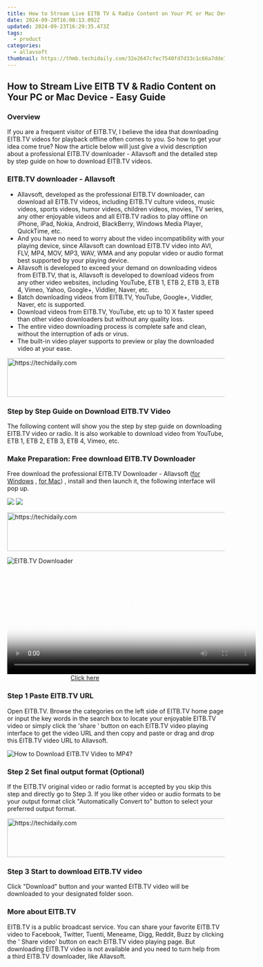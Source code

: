 ```yaml
---
title: How to Stream Live EITB TV & Radio Content on Your PC or Mac Device - Easy Guide
date: 2024-09-20T16:08:13.092Z
updated: 2024-09-23T16:29:35.473Z
tags:
  - product
categories:
  - allavsoft
thumbnail: https://thmb.techidaily.com/32e2647cfec7540fd7d33c1c66a7dde730efec2830801400ac767081505a0953.jpg
---
```


## How to Stream Live EITB TV & Radio Content on Your PC or Mac Device - Easy Guide

### Overview

If you are a frequent visitor of EITB.TV, I believe the idea that downloading EITB.TV videos for playback offline often comes to you. So how to get your idea come true? Now the article below will just give a vivid description about a professional EITB.TV downloader - Allavsoft and the detailed step by step guide on how to download EITB.TV videos.

### EITB.TV downloader - Allavsoft

* Allavsoft, developed as the professional EITB.TV downloader, can download all EITB.TV videos, including EITB.TV culture videos, music videos, sports videos, humor videos, children videos, movies, TV series, any other enjoyable videos and all EITB.TV radios to play offline on iPhone, iPad, Nokia, Android, BlackBerry, Windows Media Player, QuickTime, etc.
* And you have no need to worry about the video incompatibility with your playing device, since Allavsoft can download EITB.TV video into AVI, FLV, MP4, MOV, MP3, WAV, WMA and any popular video or audio format best supported by your playing device.
* Allavsoft is developed to exceed your demand on downloading videos from EITB.TV, that is, Allavsoft is developed to download videos from any other video websites, including YouTube, ETB 1, ETB 2, ETB 3, ETB 4, Vimeo, Yahoo, Google+, Viddler, Naver, etc.
* Batch downloading videos from EITB.TV, YouTube, Google+, Viddler, Naver, etc is supported.
* Download videos from EITB.TV, YouTube, etc up to 10 X faster speed than other video downloaders but without any quality loss.
* The entire video downloading process is complete safe and clean, without the interruption of ads or virus.
* The built-in video player supports to preview or play the downloaded video at your ease.

<!-- affiliate ads begin -->
<a href="https://appsumo.8odi.net/c/5597632/2082520/7443" target="_top" id="2082520">
  <img src="//a.impactradius-go.com/display-ad/7443-2082520" border="0" alt="https://techidaily.com" width="728" height="90"/>
</a>
<img height="0" width="0" src="https://appsumo.8odi.net/i/5597632/2082520/7443" style="position:absolute;visibility:hidden;" border="0" />
<!-- affiliate ads end -->

### Step by Step Guide on Download EITB.TV Video

The following content will show you the step by step guide on downloading EITB.TV video or radio. It is also workable to download video from YouTube, ETB 1, ETB 2, ETB 3, ETB 4, Vimeo, etc.

### Make Preparation: Free download EITB.TV Downloader

Free download the professional EITB.TV Downloader - Allavsoft ([for Windows](https://tools.techidaily.com/allavsoft/products/) , [for Mac](https://tools.techidaily.com/allavsoft/products/)) , install and then launch it, the following interface will pop up.

[![](https://www.allavsoft.com/how-to/../images/how-to/free-download-win.jpg)](https://tools.techidaily.com/allavsoft/products/) [![](https://www.allavsoft.com/how-to/../images/how-to/free-download-mac.jpg)](https://tools.techidaily.com/allavsoft/products/)

<!-- affiliate ads begin -->
<a href="https://appsumo.8odi.net/c/5597632/2144287/7443" target="_top" id="2144287">
  <img src="//a.impactradius-go.com/display-ad/7443-2144287" border="0" alt="https://techidaily.com" width="600" height="90"/>
</a>
<img height="0" width="0" src="https://appsumo.8odi.net/i/5597632/2144287/7443" style="position:absolute;visibility:hidden;" border="0" />
<!-- affiliate ads end -->

![EITB.TV Downloader](https://www.allavsoft.com/how-to/../images/allavsoft/screen-shot-600.jpg)

<!-- affiliate ads begin -->
<span id="1983582">
					<video width="576" height="240" style="cursor:pointer"
           poster="//a.impactradius-go.com/display-clicktoplayimage/1983582.png"
           onclick="if(!this.playClicked){this.play();this.setAttribute('controls',true);this.playClicked=true;}">
	   <source src="//a.impactradius-go.com/display-ad/22993-1983582">
	   <img src="//a.impactradius-go.com/display-clicktoplayimage/1983582.png" style="border: none; height: 100%; width: 100%; object-fit: contain">
	</video>
	<div style="width:360px;text-align:center"><a href="javascript:window.open(decodeURIComponent('https%3A%2F%2Fhomestyler.sjv.io%2Fc%2F5597632%2F1983582%2F22993'), '_blank');void(0);">Click here</a></div>
</span>
<img height="0" width="0" src="https://imp.pxf.io/i/5597632/1983582/22993" style="position:absolute;visibility:hidden;" border="0" />
<!-- affiliate ads end -->

### Step 1 Paste EITB.TV URL

Open EITB.TV. Browse the categories on the left side of EITB.TV home page or input the key words in the search box to locate your enjoyable EITB.TV video or simply click the 'share ' button on each EITB.TV video playing interface to get the video URL and then copy and paste or drag and drop this EITB.TV video URL to Allavsoft.

![How to Download EITB.TV Video to MP4?](https://www.allavsoft.com/how-to/../images/how-to/download-rtmp-video/download-rtmp-video.jpg)

### Step 2 Set final output format (Optional)

If the EITB.TV original video or radio format is accepted by you skip this step and directly go to Step 3\. If you like other video or audio formats to be your output format click "Automatically Convert to" button to select your preferred output format.

<!-- affiliate ads begin -->
<a href="https://appsumo.8odi.net/c/5597632/2082539/7443" target="_top" id="2082539">
  <img src="//a.impactradius-go.com/display-ad/7443-2082539" border="0" alt="https://techidaily.com" width="728" height="90"/>
</a>
<img height="0" width="0" src="https://appsumo.8odi.net/i/5597632/2082539/7443" style="position:absolute;visibility:hidden;" border="0" />
<!-- affiliate ads end -->

### Step 3 Start to download EITB.TV video

Click "Download" button and your wanted EITB.TV video will be downloaded to your designated folder soon.

### More about EITB.TV

EITB.TV is a public broadcast service. You can share your favorite EITB.TV video to Facebook, Twitter, Tuenti, Meneame, Digg, Reddit, Buzz by clicking the ' Share video' button on each EITB.TV video playing page. But downloading EITB.TV video is not available and you need to turn help from a third EITB.TV downloader, like Allavsoft.

<ins class="adsbygoogle"
     style="display:block"
     data-ad-format="autorelaxed"
     data-ad-client="ca-pub-7571918770474297"
     data-ad-slot="1223367746"></ins>

<ins class="adsbygoogle"
     style="display:block"
     data-ad-client="ca-pub-7571918770474297"
     data-ad-slot="8358498916"
     data-ad-format="auto"
     data-full-width-responsive="true"></ins>



